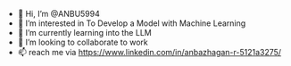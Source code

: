 - 👋 Hi, I’m @ANBU5994
- 👀 I’m interested in To Develop a Model with Machine Learning
- 🌱 I’m currently learning into the LLM
- 💞️ I’m looking to collaborate to work
- 📫 reach me via https://www.linkedin.com/in/anbazhagan-r-5121a3275/
